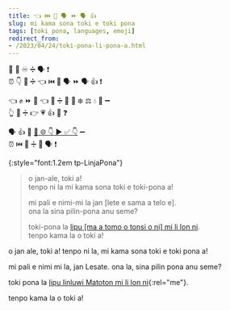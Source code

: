 ```yaml
---
title: 👈 ⏮️ 🧠 🗣 ⏩ 🗣 👍
slug: mi kama sona toki e toki pona
tags: [toki pona, languages, emoji]
redirect_from:
- /2023/04/24/toki-pona-li-pona-a.html
---
```


👋 👤 ♾️ ➗️ 🗣 ❗️ \
⏰ 👇 🔼 ➗️ 👈 ⏮️ 🧠 🗣 ⏩ 🗣 👍 ❗️

👈 ✊ ⏩ 💬 👈 🔼 ➗️ 👤 🔣 ❄️  ⚖️  💧 🔣 ➖️ \
👆 🔼 ➗️ 👉 💗 👍 🤷 ❓

🗣 👍 🔼 [📄 🌐 👇 ▶️ ✅ 👇][mastodon] ➖️ \
⏰ ⏮️  🔼 ➗️ 👋 🗣 ❗️


{:style="font:1.2em tp-LinjaPona"}
> o jan-ale, toki a! \
> tenpo ni la mi kama sona toki e toki-pona a!
>
> mi pali e nimi-mi la jan [lete e sama a telo e]. \
> ona la sina pilin-pona anu seme?
>
> toki-pona la <a href="https://toki.social/@lesate">lipu [ma a tomo o tonsi o ni] mi li lon ni</a>. \
> tenpo kama la o toki a!


o jan ale, toki a! tenpo ni la, mi kama sona toki e toki pona a!

mi pali e nimi mi la, jan Lesate. ona la, sina pilin pona anu seme?

toki pona la [lipu linluwi Matoton mi li lon ni][mastodon]{:rel="me"}.

tenpo kama la o toki a!


[mastodon]: https://toki.social/@lesate
